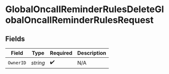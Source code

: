 # GlobalOncallReminderRulesDeleteGlobalOncallReminderRulesRequest


## Fields

| Field              | Type               | Required           | Description        |
| ------------------ | ------------------ | ------------------ | ------------------ |
| `OwnerID`          | *string*           | :heavy_check_mark: | N/A                |